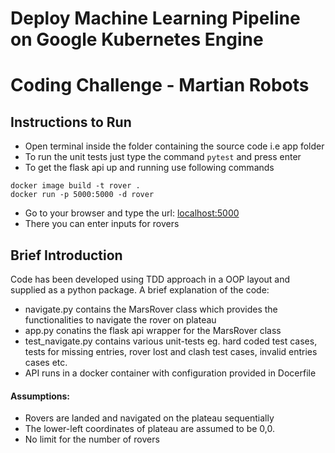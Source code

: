 # Deploy Machine Learning Pipeline on Google Kubernetes Engine
# Coding Challenge - Martian Robots

## Instructions to Run

* Open terminal inside the folder containing the source code i.e app folder
* To run the unit tests just type the command ``` pytest ``` and press enter
* To get the flask api up and running use following commands
```
docker image build -t rover .
docker run -p 5000:5000 -d rover
```
* Go to your browser and type the url: <localhost:5000>
* There you can enter inputs for rovers

## Brief Introduction
Code has been developed using TDD approach in a OOP layout and supplied as a python package. 
A brief explanation of the code:
* navigate.py contains the MarsRover class which provides the functionalities to navigate the rover on plateau
* app.py conatins the flask api wrapper for the MarsRover class
* test_navigate.py contains various unit-tests eg. hard coded test cases, tests for missing entries, rover lost and clash test cases, invalid entries cases etc.
* API runs in a docker container with configuration provided in Docerfile
  
#### Assumptions:
* Rovers are landed and navigated on the plateau sequentially
* The lower-left coordinates of plateau are assumed to be 0,0.
* No limit for the number of rovers

